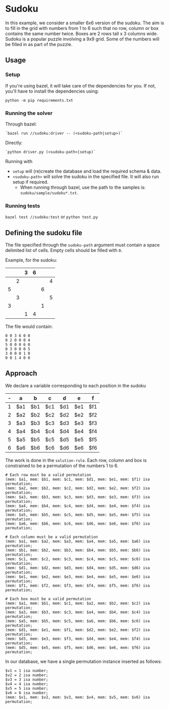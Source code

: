 # Sudoku
In this example, we consider a smaller 6x6 version of the sudoku.
The aim is to fill in the grid with numbers from 1 to 6 such that no row, column or box contains the same number twice.
Boxes are 2 rows tall x 3 columns wide.
Sudoku is a popular puzzle involving a 9x9 grid.
Some of the numbers will be filled in as part of the puzzle.


## Usage
### Setup
If you're using bazel, it will take care of the dependencies for you.
If not, you'll have to install the dependencies using:

`python -m pip requirements.txt`

### Running the solver
Through bazel:

    `bazel run //sudoku:driver -- (<sudoku-path|setup>)`
Directly:

    `python driver.py (<sudoku-path>|setup)`

Running with 
* `setup` will (re)create the database and load the required schema & data.
* `<sudoku-path>` will solve the sudoku in the specified file. It will also run setup if required.
    - When running through bazel, use the path to the samples is: `sudoku/sample/sudoku*.txt`.

### Running tests
`bazel test //sudoku:test`  or `python test.py`
    
## Defining the sudoku file
The file specified through the `sudoku-path` argument must contain a space
delimited list of cells. Empty cells should be filled with `0`.

Example, for the sudoku:

|   |   | 3 | 6 |   |   |
|---|---|---|---|---|---|
|   | 2 |   |   |   | 4 |
| 5 |   |   |   | 6 |   |
|   | 3 |   |   |   | 5 |
| 3 |   |   |   | 1 |   |
|   |   | 1 | 4 |   |   |

The file would contain:
```
0 0 3 6 0 0
0 2 0 0 0 4
5 0 0 0 6 0
0 3 0 0 0 5
3 0 0 0 1 0
0 0 1 4 0 0
```

## Approach
We declare a variable corresponding to each position in the sudoku 

| - | a | b | c | d | e | f |
|---|---|---|---|---|---|---|
| 1 |$a1|$b1|$c1|$d1|$e1|$f1|
| 2 |$a2|$b2|$c2|$d2|$e2|$f2|
| 3 |$a3|$b3|$c3|$d3|$e3|$f3|
| 4 |$a4|$b4|$c4|$d4|$e4|$f4|
| 5 |$a5|$b5|$c5|$d5|$e5|$f5|
| 6 |$a6|$b6|$c6|$d6|$e6|$f6|

The work is done in the `solution-rule`.
Each row, column and box is constrained to be a permutation of the numbers 1 to 6.

```typeql
# Each row must be a valid permutation 
(mem: $a1, mem: $b1, mem: $c1, mem: $d1, mem: $e1, mem: $f1) isa permutation;
(mem: $a2, mem: $b2, mem: $c2, mem: $d2, mem: $e2, mem: $f2) isa permutation;
(mem: $a3, mem: $b3, mem: $c3, mem: $d3, mem: $e3, mem: $f3) isa permutation;
(mem: $a4, mem: $b4, mem: $c4, mem: $d4, mem: $e4, mem: $f4) isa permutation;
(mem: $a5, mem: $b5, mem: $c5, mem: $d5, mem: $e5, mem: $f5) isa permutation;
(mem: $a6, mem: $b6, mem: $c6, mem: $d6, mem: $e6, mem: $f6) isa permutation;

# Each column must be a valid permutation
(mem: $a1, mem: $a2, mem: $a3, mem: $a4, mem: $a5, mem: $a6) isa permutation;
(mem: $b1, mem: $b2, mem: $b3, mem: $b4, mem: $b5, mem: $b6) isa permutation;
(mem: $c1, mem: $c2, mem: $c3, mem: $c4, mem: $c5, mem: $c6) isa permutation;
(mem: $d1, mem: $d2, mem: $d3, mem: $d4, mem: $d5, mem: $d6) isa permutation;
(mem: $e1, mem: $e2, mem: $e3, mem: $e4, mem: $e5, mem: $e6) isa permutation;
(mem: $f1, mem: $f2, mem: $f3, mem: $f4, mem: $f5, mem: $f6) isa permutation;

# Each box must be a valid permutation
(mem: $a1, mem: $b1, mem: $c1, mem: $a2, mem: $b2, mem: $c2) isa permutation;
(mem: $a3, mem: $b3, mem: $c3, mem: $a4, mem: $b4, mem: $c4) isa permutation;
(mem: $a5, mem: $b5, mem: $c5, mem: $a6, mem: $b6, mem: $c6) isa permutation;
(mem: $d1, mem: $e1, mem: $f1, mem: $d2, mem: $e2, mem: $f2) isa permutation;
(mem: $d3, mem: $e3, mem: $f3, mem: $d4, mem: $e4, mem: $f4) isa permutation;
(mem: $d5, mem: $e5, mem: $f5, mem: $d6, mem: $e6, mem: $f6) isa permutation;
```

In our database, we have a single permutation instance inserted as follows:
```typeql
$v1 = 1 isa number;
$v2 = 2 isa number;
$v3 = 3 isa number;
$v4 = 4 isa number;
$v5 = 5 isa number;
$v6 = 6 isa number;
(mem: $v1, mem: $v2, mem: $v3, mem: $v4, mem: $v5, mem: $v6) isa permutation;
```